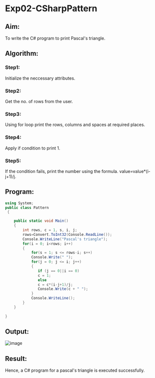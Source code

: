 # Exp02-CSharpPattern

## Aim:
To write the C# program to print Pascal's triangle.

## Algorithm:

### Step1:
Initialize the neccessary attributes.
### Step2:
Get the no. of rows from the user.
### Step3:
Using for loop print the rows, columns and spaces at required places.
### Step4:
Apply if condition to print 1.
### Step5:
If the condition fails, print the number using the formula. value=value*(i-j+1)/j.

## Program:
```C#
using System;
public class Pattern
 {

    public static void Main() 
    {
        int rows, c = 1, s, i, j; 
        rows=Convert.ToInt32(Console.ReadLine());
        Console.WriteLine("Pascal's triangle");
        for(i = 0; i<rows; i++) 
        {
            for(s = 1; s <= rows-i; s++)
            Console.Write(" ");
            for(j = 0; j <= i; j++)
            {
               if (j == 0||i == 0)
               c = 1;
               else
               c = c*(i-j+1)/j;
               Console.Write(c + " ");
            }
            Console.WriteLine();
        }
    }
   
}
```

## Output:
![image](https://github.com/Jayabharathi3/Exp02-CSharpPattern/assets/120367796/8eace888-fbc3-48ea-b918-3694623e3b55)


## Result:
Hence, a C# program for a pascal's triangle is executed successfully.
